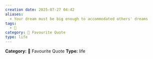 ```yaml
---
creation date: 2025-07-27 04:42
aliases:
  - Your dream must be big enough to accommodated others' dreams
tags:
  - 💬
category: 📖 Favourite Quote
type: life
---
```

**Category:** 📖 Favourite Quote
**Type:** life

